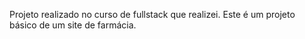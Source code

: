 Projeto realizado no curso de fullstack que realizei. Este é um projeto básico de um site de farmácia.
